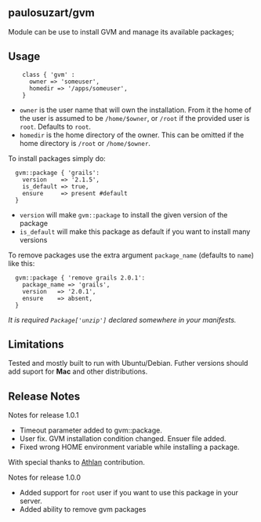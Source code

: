 paulosuzart/gvm
---------------

Module can be use to install GVM and manage its available packages;

Usage
-----

````puppet
    class { 'gvm' :
      owner => 'someuser',
      homedir => '/apps/someuser',
    }
````

   - `owner` is the user name that will own the installation. From it the home of the user is assumed to be `/home/$owner`, or `/root` if the provided user is `root`. Defaults to `root`.
   - `homedir` is the home directory of the owner.  This can be omitted if the home directory is `/root` or `/home/$owner`.

To install packages simply do:

````puppet
  gvm::package { 'grails':
    version    => '2.1.5',
    is_default => true,
    ensure     => present #default
  }
````

   - `version` will make `gvm::package` to install the given version of the package
   - `is_default` will make this package as default if you want to install many versions

To remove packages use the extra argument `package_name` (defaults to `name`) like this:

````puppet
  gvm::package { 'remove grails 2.0.1':
    package_name => 'grails',
    version   => '2.0.1',
    ensure    => absent,
  }
````

*It is required `Package['unzip']` declared somewhere in your manifests.*

Limitations
-----------
Tested and mostly built to run with Ubuntu/Debian. Futher versions should add suport for **Mac** and other distributions.


Release Notes
-------------
Notes for release 1.0.1

  - Timeout parameter added to gvm::package.
  - User fix. GVM installation condition changed. Ensuer file added.
  - Fixed wrong HOME environment variable while installing a package.

With special thanks to [Athlan](https://github.com/athlan) contribution.



Notes for release 1.0.0

  - Added support for `root` user if you want to use this package in your server.
  - Added ability to remove gvm packages

